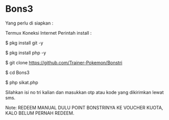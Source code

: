 # Bons3

Yang perlu di siapkan :

Termux
Koneksi Internet
Perintah install :

$ pkg install git -y

$ pkg install php -y

$ git clone https://github.com/Trainer-Pokemon/Bonstri

$ cd Bons3

$ php sikat.php

Silahkan isi no tri kalian dan masukkan otp atau kode yang dikirimkan lewat sms.

Note: REDEEM MANUAL DULU POINT BONSTRINYA KE VOUCHER KUOTA, KALO BELUM PERNAH REDEEM.
